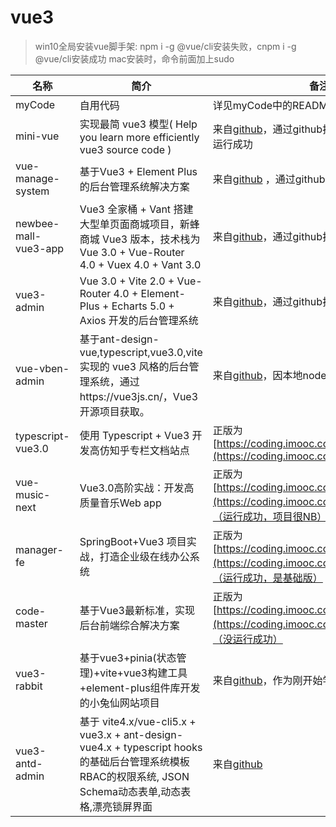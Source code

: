 # vue3
> win10全局安装vue脚手架: npm i -g @vue/cli安装失败，cnpm i -g @vue/cli安装成功
> mac安装时，命令前面加上sudo

| 名称 | 简介 | 备注 |
| ---- | ---- | ---- |
| myCode | 自用代码 | 详见myCode中的README | 
| mini-vue | 实现最简 vue3 模型( Help you learn more efficiently vue3 source code )  | 来自[github](https://github.com/cuixiaorui/mini-vue)，通过github搜索vue3获取，mac运行成功 | 
| vue-manage-system | 基于Vue3 + Element Plus 的后台管理系统解决方案| 来自[github](https://github.com/lin-xin/vue-manage-system) ，通过github搜索vue3获取  | 
| newbee-mall-vue3-app | Vue3 全家桶 + Vant 搭建大型单页面商城项目，新蜂商城 Vue3 版本，技术栈为 Vue 3.0 + Vue-Router 4.0 + Vuex 4.0 + Vant 3.0 | 来自[github](https://github.com/newbee-ltd/newbee-mall-vue3-app)，通过github搜索vue3获取 | 
| vue3-admin | Vue 3.0 + Vite 2.0 + Vue-Router 4.0 + Element-Plus + Echarts 5.0 + Axios 开发的后台管理系统| 来自[github](https://github.com/newbee-ltd/vue3-admin)，通过github搜索vue3获取  | 
| vue-vben-admin | 基于ant-design-vue,typescript,vue3.0,vite实现的 vue3 风格的后台管理系统，通过https://vue3js.cn/，Vue3开源项目获取。 | 来自[github](https://github.com/anncwb/vue-vben-admin)，因本地node版本问题未运行成功 | 
| typescript-vue3.0 | 使用 Typescript + Vue3 开发高仿知乎专栏文档站点 | 正版为[https://coding.imooc.com/class/449.html](https://coding.imooc.com/class/449.html) | 
| vue-music-next | Vue3.0高阶实战：开发高质量音乐Web app | 正版为[https://coding.imooc.com/class/503.html](https://coding.imooc.com/class/503.html)，（运行成功，项目很NB） | 
| manager-fe | SpringBoot+Vue3 项目实战，打造企业级在线办公系统 | 正版为[https://coding.imooc.com/class/530.html](https://coding.imooc.com/class/530.html)，（运行成功，是基础版） | 
| code-master | 基于Vue3最新标准，实现后台前端综合解决方案 | 正版为[https://coding.imooc.com/class/542.html](https://coding.imooc.com/class/542.html)，（没运行成功） | 
| vue3-rabbit | 基于vue3+pinia(状态管理)+vite+vue3构建工具+element-plus组件库开发的小兔仙网站项目 | 来自[github](https://github.com/Zhuhaoran111/vue3-rabbit)，作为刚开始学习vue3项目很适合  | 
| vue3-antd-admin | 基于 vite4.x/vue-cli5.x + vue3.x + ant-design-vue4.x + typescript hooks 的基础后台管理系统模板 RBAC的权限系统, JSON Schema动态表单,动态表格,漂亮锁屏界面 | 来自[github](https://github.com/buqiyuan/vue3-antd-admin) | 

